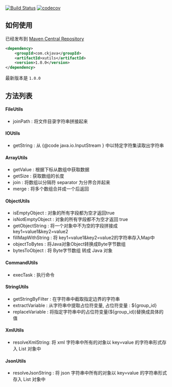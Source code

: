 [![Build Status](https://travis-ci.org/dzoverflow/xutils.svg?branch=master-github)](https://travis-ci.org/dzoverflow/xutils) [![codecov](https://codecov.io/gh/dzoverflow/xutils/branch/master-github/graph/badge.svg)](https://codecov.io/gh/dzoverflow/xutils)

## 如何使用

已经发布到 [Maven Central Repository](https://mvnrepository.com/artifact/com.ckjava/xutils)

```xml
<dependency>
    <groupId>com.ckjava</groupId>
    <artifactId>xutils</artifactId>
    <version>1.0.0</version>
</dependency>
```

最新版本是 `1.0.0`

## 方法列表

#### FileUtils

- joinPath : 将文件目录字符串拼接起来

#### IOUtils

- getString : 从 {@code java.io.InputStream } 中以特定字符集读取出字符串

#### ArrayUtils

- getValue : 根据下标从数组中获取数据
- getSize : 获取数组的长度
- join : 将数组以分隔符 separator 为分界合并起来
- merge : 将多个数组合并成一个后返回

#### ObjectUtils 

- isEmptyObject : 对象的所有字段都为空才返回true
- isNotEmptyObject : 对象的所有字段都不为空才返回 true
- getObjectString : 将一个对象中不为空的字段拼接成 key1=value1&key2=value2
- fillMapWithString : 将 key1=value1&key2=value2的字符串存入Map中
- objectToBytes : 将Java对象Object转换成Byte字节数组
- bytesToObject : 将 Byte字节数组 转成 Java 对象

#### CommandUtils
- execTask : 执行命令

#### StringUtils

- getStringByFilter : 在字符串中截取指定边界的字符串
- extractVariable : 从字符串中提取占位符变量, 占位符变量 : ${group_id}
- replaceVariable : 将指定字符串中的占位符变量(${group_id})替换成具体的值

#### XmlUtils

- resolveXmlString: 将 xml 字符串中所有的对象以 key=value 的字符串形式存入 List 对象中

#### JsonUtils

- resolveJsonString : 将 json 字符串中所有的对象以 key=value 的字符串形式存入 List 对象中

